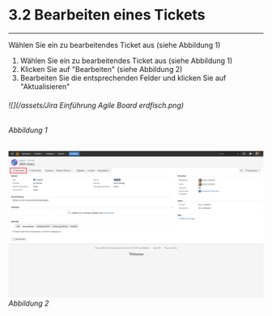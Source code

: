 # 3.2 Bearbeiten eines Tickets

---

Wählen Sie ein zu bearbeitendes Ticket aus \(siehe Abbildung 1\)

1. Wählen Sie ein zu bearbeitendes Ticket aus \(siehe Abbildung 1\)
2. Klicken Sie auf "Bearbeiten" \(siehe Abbildung 2\)
3. Bearbeiten Sie die entsprechenden Felder und klicken Sie auf "Aktualisieren"



###### ![](/assets/Jira Einführung   Agile Board   erdfisch.png)

###### _Abbildung 1_



###### ![](/assets/Bearbeiten.png)_Abbildung 2_






